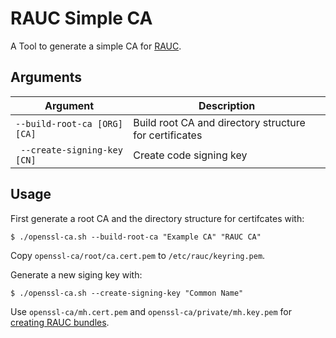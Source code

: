 # RAUC Simple CA

A Tool to generate a simple CA for [RAUC](https://rauc.readthedocs.io/).

## Arguments

| Argument                     | Description                                            |
|------------------------------|--------------------------------------------------------|
| `--build-root-ca [ORG] [CA]` | Build root CA and directory structure for certificates |
| ` --create-signing-key [CN]` | Create code signing key                                |

## Usage

First generate a root CA and the directory structure for certifcates with:

```shell
$ ./openssl-ca.sh --build-root-ca "Example CA" "RAUC CA"
```

Copy `openssl-ca/root/ca.cert.pem` to `/etc/rauc/keyring.pem`.

Generate a new siging key with:

```shell
$ ./openssl-ca.sh --create-signing-key "Common Name"
```

Use `openssl-ca/mh.cert.pem` and `openssl-ca/private/mh.key.pem` for [creating RAUC bundles](https://rauc.readthedocs.io/en/latest/using.html#creating-bundles). 
